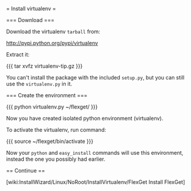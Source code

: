 = Install virtualenv =

=== Download ===

Download the virtualenv `tarball` from:

http://pypi.python.org/pypi/virtualenv

Extract it:

{{{
tar xvfz virtualenv-tip.gz
}}}

You can't install the package with the included `setup.py`, but you can still use the `virtualenv.py` in it.

=== Create the environment ===

{{{
python virtualenv.py ~/flexget/
}}}

Now you have created isolated python environment (virtualenv).

To activate the virtualenv, run command:

{{{
source ~/flexget/bin/activate
}}}

Now your `python` and `easy_install` commands will use this environment, instead the one you possibly had earlier.

== Continue ==

[wiki:InstallWizard/Linux/NoRoot/InstallVirtualenv/FlexGet Install FlexGet]

